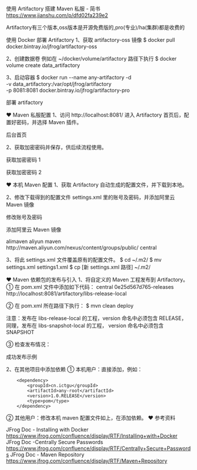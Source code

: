 使用 Artifactory 搭建 Maven 私服 - 简书 https://www.jianshu.com/p/dfd02fa239e2

Artifactory有三个版本,oss版本是开源免费版的,pro(专业)/ha(集群)都是收费的

使用 Docker 部署 Artifactory
1、获取 artifactory-oss 镜像
$ docker pull docker.bintray.io/jfrog/artifactory-oss

2、创建数据卷
例如在 ~/docker/volume/artifactory 路径下执行
$ docker volume create data_artifactory

3、启动容器
$ docker run --name any-artifactory -d \
-v data_artifactory:/var/opt/jfrog/artifactory \
-p 8081:8081 docker.bintray.io/jfrog/artifactory-pro

部署 artifactory

❤️  Maven 私服配置
1、访问 http://localhost:8081/ 进入 Artifactory 首页后，配置好密码，并选择 Maven 插件。

后台首页

2、获取加密密码并保存，供后续流程使用。

获取加密密码 1

获取加密密码 2

❤️ 本机 Maven 配置
1、获取 Artifactory 自动生成的配置文件，并下载到本地。

2、修改下载得到的配置文件 settings.xml 里的账号及密码，并添加阿里云 Maven 镜像

修改账号及密码

添加阿里云 Maven 镜像

<!-- 阿里云 Maven 镜像 -->
  <mirrors>
    <mirror>
        <id>alimaven</id>
        <name>aliyun maven</name>
        <url>http://maven.aliyun.com/nexus/content/groups/public/</url>
        <mirrorOf>central</mirrorOf>
    </mirror>
  </mirrors>

3、将此 settings.xml 文件覆盖原有的配置文件。
$ cd ~/.m2/
$ mv settings.xml settings1.xml
$ cp [新 settings.xml 路径] ~/.m2/

❤️  Maven 依赖包的发布与引入
1、将自定义的 Maven 工程发布到 Artifactory。
① 在 pom.xml 文件中添加如下代码：
    <distributionManagement>
        <repository>
            <id>central</id>
            <name>0e25d567d765-releases</name>
            <url>http://localhost:8081/artifactory/libs-release-local</url>
        </repository>
    </distributionManagement>

② 在 pom.xml 所在路径下执行：
$ mvn clean deploy


注意：发布在 libs-release-local 的工程，version 命名中必须包含 RELEASE， 同理，发布在 libs-snapshot-local 的工程， version 命名中必须包含 SNAPSHOT

③ 检查发布情况：





成功发布示例

2、在其他项目中添加依赖
① 本机用户：直接添加，例如：
<dependencies>

        <dependency>
            <groupId>cn.ictgu</groupId>
            <artifactId>any-root</artifactId>
            <version>1.0.RELEASE</version>
            <type>pom</type>
        </dependency>

</dependencies>

② 其他用户：修改本机 maven 配置文件如上，在添加依赖。
❤️  参考资料

JFrog Doc - Installing with Docker
https://www.jfrog.com/confluence/display/RTF/Installing+with+Docker
JFrog Doc -Centrally Secure Passwords
https://www.jfrog.com/confluence/display/RTF/Centrally+Secure+Passwords
JFrog Doc - Maven Repository
https://www.jfrog.com/confluence/display/RTF/Maven+Repository
